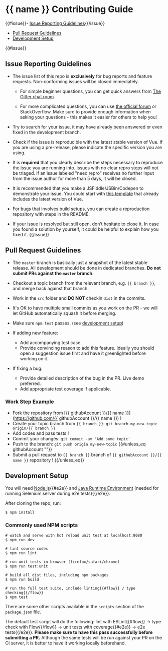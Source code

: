 # {{ name }} Contributing Guide

{{#issue}}- [Issue Reporting Guidelines](#issue-reporting-guidelines){{/issue}}
- [Pull Request Guidelines](#pull-request-guidelines)
- [Development Setup](#development-setup)

{{#issue}}
## Issue Reporting Guidelines

- The issue list of this repo is **exclusively** for bug reports and feature requests. Non-conforming issues will be closed immediately.

  - For simple beginner questions, you can get quick answers from [The Gitter chat room](https://gitter.im/vuejs/vue).

  - For more complicated questions, you can use [the official forum](http://forum.vuejs.org/) or StackOverflow. Make sure to provide enough information when asking your questions - this makes it easier for others to help you!

- Try to search for your issue, it may have already been answered or even fixed in the development branch.

- Check if the issue is reproducible with the latest stable version of Vue. If you are using a pre-release, please indicate the specific version you are using.

- It is **required** that you clearly describe the steps necessary to reproduce the issue you are running into. Issues with no clear repro steps will not be triaged. If an issue labeled "need repro" receives no further input from the issue author for more than 5 days, it will be closed.

- It is recommended that you make a JSFiddle/JSBin/Codepen to demonstrate your issue. You could start with [this template](http://jsfiddle.net/5sH6A/) that already includes the latest version of Vue.

- For bugs that involves build setups, you can create a reproduction repository with steps in the README.

- If your issue is resolved but still open, don’t hesitate to close it. In case you found a solution by yourself, it could be helpful to explain how you fixed it.
{{/issue}}

## Pull Request Guidelines

- The `master` branch is basically just a snapshot of the latest stable release. All development should be done in dedicated branches. **Do not submit PRs against the `master` branch.**

- Checkout a topic branch from the relevant branch, e.g. `{{ branch }}`, and merge back against that branch.

- Work in the `src` folder and **DO NOT** checkin `dist` in the commits.

- It's OK to have multiple small commits as you work on the PR - we will let GitHub automatically squash it before merging.

- Make sure `npm test` passes. (see [development setup](#development-setup))

- If adding new feature:
  - Add accompanying test case.
  - Provide convincing reason to add this feature. Ideally you should open a suggestion issue first and have it greenlighted before working on it.

- If fixing a bug:
  - Provide detailed description of the bug in the PR. Live demo preferred.
  - Add appropriate test coverage if applicable.

### Work Step Example
- Fork the repository from [{{ githubAccount }}/{{ name }}](https://github.com/{{ githubAccount }}/{{ name }}) !
- Create your topic branch from `{{ branch }}`: `git branch my-new-topic origin/{{ branch }}`
- Add codes and pass tests !
- Commit your changes: `git commit -am 'Add some topic'`
- Push to the branch: `git push origin my-new-topic`
{{#unless_eq githubAccount ""}}
- Submit a pull request to `{{ branch }}` branch of `{{ githubAccount }}/{{ name }}` repository !
{{/unless_eq}}

## Development Setup

You will need [Node.js](http://nodejs.org){{#e2e}} and [Java Runtime Environment](http://www.oracle.com/technetwork/java/javase/downloads/index.html) (needed for running Selenium server during e2e tests){{/e2e}}.

After cloning the repo, run:

    $ npm install

### Commonly used NPM scripts

    # watch and serve with hot reload unit test at localhost:8080
    $ npm run dev

    # lint source codes
    $ npm run lint

    # run unit tests in browser (firefox/safari/chrome)
    $ npm run test:unit

    # build all dist files, including npm packages
    $ npm run build

    # run the full test suite, include linting{{#flow}} / type checking{{/flow}}
    $ npm test

There are some other scripts available in the `scripts` section of the `package.json` file.

The default test script will do the following: lint with ESLint{{#flow}} -> type check with Flow{{/flow}} -> unit tests with coverage{{#e2e}} -> e2e tests{{/e2e}}. **Please make sure to have this pass successfully before submitting a PR.** Although the same tests will be run against your PR on the CI server, it is better to have it working locally beforehand.

